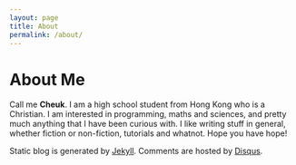 ```yaml
---
layout: page
title: About
permalink: /about/
---
```


About Me
========

Call me **Cheuk**. I am a high school student from Hong Kong who is a Christian.
I am interested in programming, maths and sciences, and pretty much anything
that I have been curious with. I like writing stuff in general, whether fiction
or non-fiction, tutorials and whatnot. Hope you have hope!

Static blog is generated by [Jekyll][1]. Comments are hosted by [Disqus][2].

[1]: https://www.github.com/jekyll/jekyll
[2]: http://www.disqus.com
